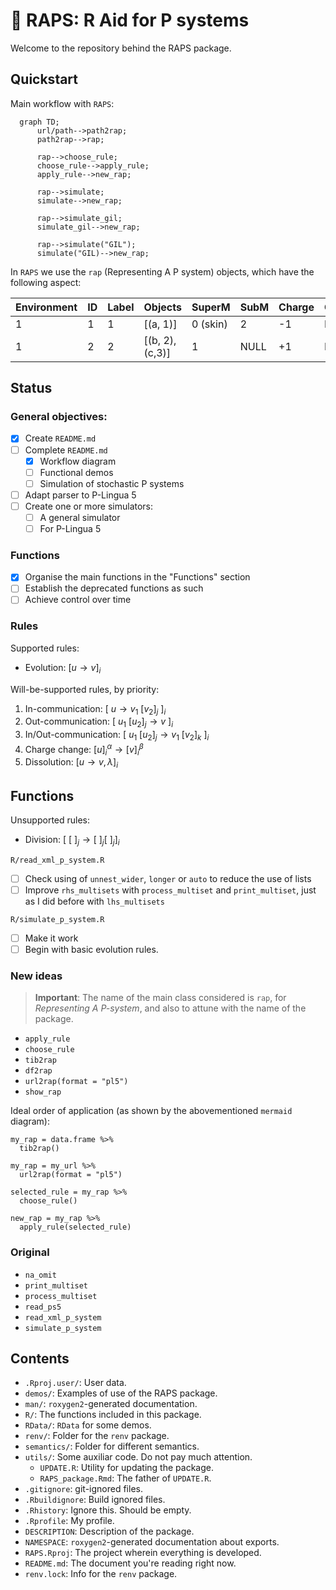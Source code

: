 # 🎤 RAPS: R Aid for P systems
Welcome to the repository behind the RAPS package.

## Quickstart
<!-- Help for mermaid: http://mermaid-js.github.io/mermaid/#/ -->
Main workflow with `RAPS`:
```mermaid
  graph TD;
      url/path-->path2rap;
      path2rap-->rap;
      
      rap-->choose_rule;
      choose_rule-->apply_rule;
      apply_rule-->new_rap;

      rap-->simulate;
      simulate-->new_rap;

      rap-->simulate_gil;
      simulate_gil-->new_rap;

      rap-->simulate("GIL");
      simulate("GIL)-->new_rap;
```

In `RAPS` we use the `rap` (Representing A P system) objects, which have the following aspect:

Environment | ID | Label | Objects         | SuperM   | SubM | Charge | Other_params | 
------------|----|-------|-----------------|----------|------|--------|--------------|
1           | 1  | 1     | [(a, 1)]        | 0 (skin) | 2    |     -1 | NULL         |
1           | 2  | 2     | [(b, 2), (c,3)] | 1        | NULL |     +1 | NULL         |

## Status

### **General objectives:**
- [x] Create `README.md`
- [ ] Complete `README.md`
  - [x] Workflow diagram
  - [ ] Functional demos
  - [ ] Simulation of stochastic P systems

- [ ] Adapt parser to P-Lingua 5
- [ ] Create one or more simulators:
  - [ ] A general simulator
  - [ ] For P-Lingua 5

### **Functions**
- [x] Organise the main functions in the "Functions" section
- [ ] Establish the deprecated functions as such
- [ ] Achieve control over time

### **Rules**

Supported rules:
* Evolution: $[u \rightarrow v]_i$

Will-be-supported rules, by priority:
1. In-communication: $[\ u \rightarrow v_1 \ [v_2]_j\ ]_i$
2. Out-communication: $[\ u_1 \ [u_2]_j \rightarrow v\ ]_i$
3. In/Out-communication: $[\ u_1 \ [u_2]_j \rightarrow v_1 \ [v_2]_k\ ]_i$
2. Charge change: $[u]_i^{\alpha}  \rightarrow [v]_i^{\beta}$
4. Dissolution: $[u \rightarrow v, \lambda]_i$

## Functions

Unsupported rules:
* Division: $[\ [\ ]_j \rightarrow [\ ]_j [\ ]_j]_i$

`R/read_xml_p_system.R`
- [ ] Check using of `unnest_wider`, `longer` or `auto` to reduce the use of lists
- [ ] Improve `rhs_multisets` with `process_multiset` and `print_multiset`, just as I did before with `lhs_multisets`

`R/simulate_p_system.R`
- [ ]  Make it work
  - [ ] Begin with basic evolution rules.
  
### New ideas
> **Important**: The name of the main class considered is `rap`, for *Representing A P-system*, and also to attune with the name of the package.

* `apply_rule`
* `choose_rule`
* `tib2rap`
* `df2rap`
* `url2rap(format = "pl5")`
* `show_rap`

Ideal order of application (as shown by the abovementioned `mermaid` diagram):
```{r}
my_rap = data.frame %>%
  tib2rap()
  
my_rap = my_url %>%
  url2rap(format = "pl5")
  
selected_rule = my_rap %>%
  choose_rule()
  
new_rap = my_rap %>%
  apply_rule(selected_rule)
```

### Original
* `na_omit`
* `print_multiset`
* `process_multiset`
* `read_ps5`
* `read_xml_p_system`
* `simulate_p_system`

## Contents
* `.Rproj.user/`: User data.
* `demos/`: Examples of use of the RAPS package.
* `man/`: `roxygen2`-generated documentation.
* `R/`: The functions included in this package.
* `RData/`: `RData` for some demos.
* `renv/`: Folder for the `renv` package.
* `semantics/`: Folder for different semantics.
* `utils/`: Some auxiliar code. Do not pay much attention.
  * `UPDATE.R`: Utility for updating the package.
  * `RAPS_package.Rmd`: The father of `UPDATE.R`.
* `.gitignore`: git-ignored files.
* `.Rbuildignore`: Build ignored files.
* `.Rhistory`: Ignore this. Should be empty.
* `.Rprofile`: My profile.
* `DESCRIPTION`: Description of the package.
* `NAMESPACE`: `roxygen2`-generated documentation about exports.
* `RAPS.Rproj`: The project wherein everything is developed.
* `README.md`: The document you're reading right now.
* `renv.lock`: Info for the `renv` package.
